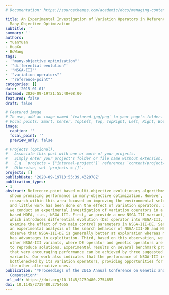 ```yaml
---
# Documentation: https://sourcethemes.com/academic/docs/managing-content/

title: An Experimental Investigation of Variation Operators in Reference-Point Based
  Many-Objective Optimization
subtitle: ''
summary: ''
authors:
- YuanYuan
- HuaXu
- BoWang
tags:
- '"many-objective optimization"'
- '"differential evolution"'
- '"NSGA-III"'
- '"variation operators"'
- '"reference-point"'
categories: []
date: '2015-01-01'
lastmod: 2020-09-19T21:55:40+08:00
featured: false
draft: false

# Featured image
# To use, add an image named `featured.jpg/png` to your page's folder.
# Focal points: Smart, Center, TopLeft, Top, TopRight, Left, Right, BottomLeft, Bottom, BottomRight.
image:
  caption: ''
  focal_point: ''
  preview_only: false

# Projects (optional).
#   Associate this post with one or more of your projects.
#   Simply enter your project's folder or file name without extension.
#   E.g. `projects = ["internal-project"]` references `content/project/deep-learning/index.md`.
#   Otherwise, set `projects = []`.
projects: []
publishDate: '2020-09-19T13:55:39.432978Z'
publication_types:
- 1
abstract: Reference-point based multi-objective evolutionary algorithms (MOEAs) have
  shown promising performance in many-objective optimization. However, most of existing
  research within this area focused on improving the environmental selection procedure,
  and little work has been done on the effect of variation operators. In this paper,
  we conduct an experimental investigation of variation operators in a typical reference-point
  based MOEA, i.e., NSGA-III. First, we provide a new NSGA-III variant, i.e., NSGA-III-DE,
  which introduces differential evolution (DE) operator into NSGA-III, and we further
  examine the effect of two main control parameters in NSGA-III-DE. Second, we have
  an experimental analysis of the search behavior of NSGA-III-DE and NSGA-III. We
  observe that NSGA-III-DE is generally better at exploration whereas NSGA-III normally
  has advantages in exploitation. Third, based on this observation, we present two
  other NSGA-III variants, where DE operator and genetic operators are simply combined
  to reproduce solutions. Experimental results on several benchmark problems show
  that very encouraging performance can be achieved by three suggested new NSGA-III
  variants. Our work also indicates that the performance of NSGA-III is significantly
  bottlenecked by its variation operators, providing opportunities for the study of
  the other alternative ones.
publication: '*Proceedings of the 2015 Annual Conference on Genetic and Evolutionary
  Computation*'
url_pdf: https://doi.org/10.1145/2739480.2754655
doi: 10.1145/2739480.2754655
---
```

